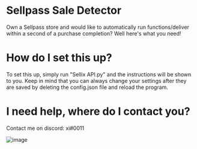 # Sellpass Sale Detector
Own a Sellpass store and would like to automatically run functions/deliver within a second of a purchase completion? Well here's what you need!

# How do I set this up?
To set this up, simply run "Sellix API.py" and the instructions will be shown to you. Keep in mind that you can always change your settings after they are saved by deleting the config.json file and reload the program.

# I need help, where do I contact you?
Contact me on discord: xi#0011

![image](https://user-images.githubusercontent.com/105824641/204630046-bb322a18-faab-49dc-bb3f-499ba05c31fb.png)

